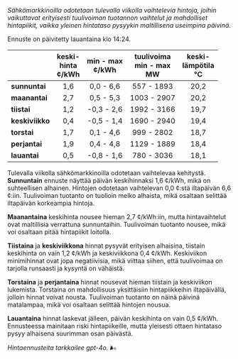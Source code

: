 *Sähkömarkkinoilla odotetaan tulevalla viikolla vaihtelevia hintoja, joihin vaikuttavat erityisesti tuulivoiman tuotannon vaihtelut ja mahdolliset hintapiikit, vaikka yleinen hintataso pysyykin maltillisena useimpina päivinä.*

Ennuste on päivitetty lauantaina klo 14:24.

|              | keski-<br>hinta<br>¢/kWh | min - max<br>¢/kWh | tuulivoima<br>min - max<br>MW | keski-<br>lämpötila<br>°C |
|:-------------|:----------------:|:----------------:|:-------------:|:-------------:|
| **sunnuntai** | 1,6 | 0,0 - 6,6 | 557 - 1893 | 20,2 |
| **maanantai** | 2,7 | 0,5 - 5,3 | 1003 - 2907 | 20,2 |
| **tiistai**   | 1,2 | -0,3 - 2,6 | 1992 - 3166 | 19,7 |
| **keskiviikko** | 0,4 | -0,5 - 1,4 | 1690 - 2940 | 19,4 |
| **torstai**  | 1,7 | 0,1 - 4,6 | 999 - 2802 | 18,7 |
| **perjantai** | 1,9 | 0,4 - 4,8 | 1129 - 1889 | 18,4 |
| **lauantai**  | 0,5 | -0,8 - 1,6 | 780 - 3036 | 18,1 |

Tulevalla viikolla sähkömarkkinoilla odotetaan vaihtelevaa kehitystä. **Sunnuntain** ennuste näyttää päivän keskihinnaksi 1,6 ¢/kWh, mikä on suhteellisen alhainen. Hintojen odotetaan vaihtelevan 0,0 ¢:stä iltapäivän 6,6 ¢:iin. Tuulivoiman tuotanto on tuolloin melko alhaista, mikä osaltaan selittää iltapäivän korkeampia hintoja.

**Maanantaina** keskihinta nousee hieman 2,7 ¢/kWh:iin, mutta hintavaihtelut ovat maltillisia verrattuna sunnuntaihin. Tuulivoiman tuotanto nousee, mikä voi osaltaan pitää hintapiikit loitolla.

**Tiistaina** ja **keskiviikkona** hinnat pysyvät erityisen alhaisina, tiistain keskihinta on vain 1,2 ¢/kWh ja keskiviikkona 0,4 ¢/kWh. Keskiviikon minimihinnat ovat jopa negatiivisia, mikä viittaa siihen, että tuulivoimaa on tarjolla runsaasti ja kysyntä on vähäistä.

**Torstaina** ja **perjantaina** hinnat nousevat hieman tiistain ja keskiviikon lukemista. Torstaina on mahdollisuus yksittäisiin hintapiikkeihin iltapäivällä, jolloin hinnat voivat nousta. Tuulivoiman tuotanto on näinä päivinä matalampaa, mikä voi osaltaan selittää hintojen nousua.

**Lauantaina** hinnat laskevat jälleen, päivän keskihinta on vain 0,5 ¢/kWh. Ennusteessa mainitaan riski hintapiikeille, mutta yleisesti ottaen hintataso pysyy alhaisena suurimman osan päivästä.

*Hintaennusteita tarkkailee gpt-4o.* 🌬️
